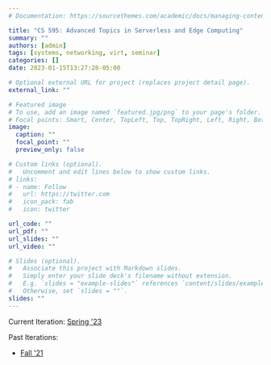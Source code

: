 ```yaml
---
# Documentation: https://sourcethemes.com/academic/docs/managing-content/

title: "CS 595: Advanced Topics in Serverless and Edge Computing"
summary: ""
authors: [admin]
tags: [systems, networking, virt, seminar]
categories: []
date: 2023-01-15T13:27:28-05:00

# Optional external URL for project (replaces project detail page).
external_link: ""

# Featured image
# To use, add an image named `featured.jpg/png` to your page's folder.
# Focal points: Smart, Center, TopLeft, Top, TopRight, Left, Right, BottomLeft, Bottom, BottomRight.
image:
  caption: ""
  focal_point: ""
  preview_only: false

# Custom links (optional).
#   Uncomment and edit lines below to show custom links.
# links:
# - name: Follow
#   url: https://twitter.com
#   icon_pack: fab
#   icon: twitter

url_code: ""
url_pdf: ""
url_slides: ""
url_video: ""

# Slides (optional).
#   Associate this project with Markdown slides.
#   Simply enter your slide deck's filename without extension.
#   E.g. `slides = "example-slides"` references `content/slides/example-slides.md`.
#   Otherwise, set `slides = ""`.
slides: ""
---
```

Current Iteration: [Spring '23](https://khale.github.io/iit-serverless-edge-s23-site/)

Past Iterations:
* [Fall '21](https://hale-legacy.com/class/edge-serverless/f21/)
